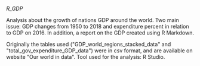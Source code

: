 _R_GDP_

Analysis about the growth of nations GDP around the world. Two main issue: GDP changes from 1950 to 2018 and expenditure percent in relation to GDP on 2016. In addition, a report on the GDP created using R Markdown.

Originally the tables used ("GDP_world_regions_stacked_data" and "total_gov_expenditure_GDP_data") were in csv format, and are available on website "Our world in data". Tool used for the analysis: R Studio.
